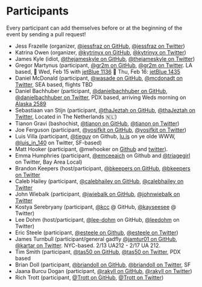 # Participants

Every participant can add themselves before or at the beginning of the event by
sending a pull request!

- Jess Frazelle (organizer, [@jessfraz on GitHub](https://github.com/jessfraz), [@jessfraz on Twitter](https://twitter.com/jessfraz))
- Katrina Owen (organizer, [@kytrinyx on GitHub](https://github.com/kytrinyx),
  [@kytrinyx on Twitter](https://twitter.com/kytrinyx))
- James Kyle (idiot, [@thejameskyle on GitHub](https://github.com/thejameskyle), [@thejameskyle on Twitter](https://twitter.com/thejameskyle))
- Gregor Martynus (participant, [@gr2m on GitHub](https://github.com/gr2m/), [@gr2m on Twitter](https://twitter.com/gr2m/). LA based, 
🛫 Wed, Feb 15 with [jetBlue 1136](https://www.google.com/search?q=jetBlue+1136) 🛬 Thu, Feb 16: [jetBlue 1435](https://www.google.com/search?q=jetBlue+1435)
- Daniel McDonald (participant, [@wasade on GitHub](https://github.com/wasade), [@mcdonadt on Twitter](https://twitter.com/mcdonadt), SEA based, flights TBD
- Daniel Bachhuber (participant, [@danielbachhuber on GitHub](https://github.com/danielbachhuber), [@danielbachhuber on Twitter](https://twitter.com/danielbachhuber), PDX based, arriving Weds morning on [Alaska 2589](https://www.google.com/search?q=Alaska+2589)
- Sebastiaan van Stijn (participant, [@thaJeztah on GitHub](https://github.com/thaJeztah), [@thaJeztah on Twitter](https://twitter.com/thaJeztah), Located in The Netherlands 🇳🇱)
- Tianon Gravi (bashochist, [@tianon on GitHub](https://github.com/tianon), [@tianon on Twitter](https://twitter.com/tianon))
- Joe Ferguson (participant, [@yosifkit on GitHub](https://github.com/yosifkit), [@yosifkit on Twitter](https://twitter.com/yosifkit))
- Luis Villa (participant, [@tieguy](https://github.com/tieguy) on Github, [lu.is](http://lu.is) on ye olde WWW, [@luis_in_140](http://twitter.com/luis_in_140) on Twitter, SF-based)
- Matt Hooker (participant, @mwhooker on [Github](https://github.com/mwhooker) and [twitter](https://twitter.com/mwhooker)).
- Emma Humphries (participant, [@emceeaich](https://github.com/emceeaich) on Github and [@triagegirl](https://twitter.com/triagegirl) on Twitter, Bay Area Local)
- Brandon Keepers (host/participant, [@bkeepers on GitHub](https://github.com/bkeepers), [@bkeepers on Twitter](https://twitter.com/bkeepers)
- Caleb Hailey (participant, [@calebhailey on GitHub](https://github.com/calebhailey), [@calebhailey on Twitter](https://twitter.com/calebhailey)
- John Wiebalk (participant, [@jwiebalk on GitHub](https://github.com/jwiebalk), [@johnwiebalk on Twitter](https://twitter.com/johnwiebalk)
- Kostya Serebryany (participant, [@kcc](https://github.com/kcc) @ GitHub, [@kayseesee](https://twitter.com/kayseesee) @ Twitter)
- Lee Dohm (host/participant, [@lee-dohm](https://github.com/lee-dohm) on GitHub, [@leedohm](https://twitter.com/leedohm) on Twitter)
- Eric Steele (participant, [@esteele on Github](https://github.com/esteele), [@esteele on Twitter](https://twitter.com/esteele))
- James Turnbull (participant/general gadfly [@jamtur01 on GitHub](https://github.com/jamtur01), [@kartar on Twitter](https://twitter.com/kartar). NYC-based. 2/13 UA212 - 2/17 UA 212.
- Tim Smith (participant, [@tas50 on GitHub](https://github.com/tas50), [@tas50 on Twitter](https://twitter.com/tas50), PDX based
- Brian Doll (participant, [@briandoll on GitHub](https://github.com/briandoll), [@briandoll on Twitter](https://twitter.com/briandoll), SF
- Jaana Burcu Dogan (participant, [@rakyll on GitHub](https://github.com/rakyll), [@rakyll on Twitter](https://twitter.com/rakyll))
- Rich Trott (participant, [@Trott on GitHub](https://github.com/Trott), [@Trott on Twitter](https://twitter.com/Trott))

